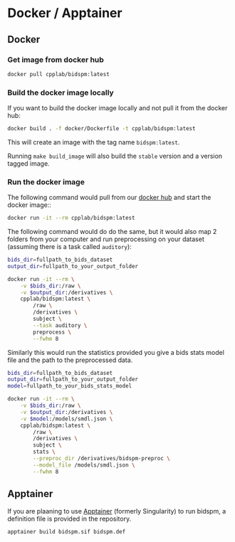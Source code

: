 # Docker / Apptainer

## Docker

### Get image from docker hub

```bash
docker pull cpplab/bidspm:latest
```

### Build the docker image locally

If you want to build the docker image locally and not pull it from the docker hub:

```bash
docker build . -f docker/Dockerfile -t cpplab/bidspm:latest
```

This will create an image with the tag name `bidspm:latest`.

Running `make build_image` will also build the `stable` version
and a version tagged image.

### Run the docker image

The following command would pull from our
[docker hub](https://hub.docker.com/repository/docker/cpplab/bidspm)
and start the docker image::

```bash
docker run -it --rm cpplab/bidspm:latest
```

The following command would do do the same,
but it would also map 2 folders from your computer
and run preprocessing on your dataset
(assuming there is a task called `auditory`):

```bash
bids_dir=fullpath_to_bids_dataset
output_dir=fullpath_to_your_output_folder

docker run -it --rm \
    -v $bids_dir:/raw \
    -v $output_dir:/derivatives \
    cpplab/bidspm:latest \
        /raw \
        /derivatives \
        subject \
        --task auditory \
        preprocess \
        --fwhm 8
```

Similarly this would run the statistics provided you give a bids stats model file
and the path to the preprocessed data.

```bash
bids_dir=fullpath_to_bids_dataset
output_dir=fullpath_to_your_output_folder
model=fullpath_to_your_bids_stats_model

docker run -it --rm \
    -v $bids_dir:/raw \
    -v $output_dir:/derivatives \
    -v $model:/models/smdl.json \
    cpplab/bidspm:latest \
        /raw \
        /derivatives \
        subject \
        stats \
        --preproc_dir /derivatives/bidspm-preproc \
        --model_file /models/smdl.json \
        --fwhm 8
```

## Apptainer

If you are plaaning to use [Apptainer](https://apptainer.org/) (formerly Singularity) to run bidspm,
a definition file is provided in the repository.

```bash
apptainer build bidspm.sif bidspm.def
```
